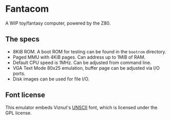 # Fantacom
A WIP toy/fantasy computer, powered by the Z80.

## The specs
- 8KiB ROM. A boot ROM for testing can be found in the `bootrom` directory.
- Paged MMU with 4KiB pages. Can address up to 1MiB of RAM.
- Default CPU speed is 1MHz. Can be adjusted from command line.
- VGA Text Mode 80x25 emulation, buffer page can be adjusted via I/O ports.
- Disk images can be used for file I/O.

## Font license
This emulator embeds Viznut's [UNSCII](http://viznut.fi/unscii/) font, which is licensed under the GPL license.

